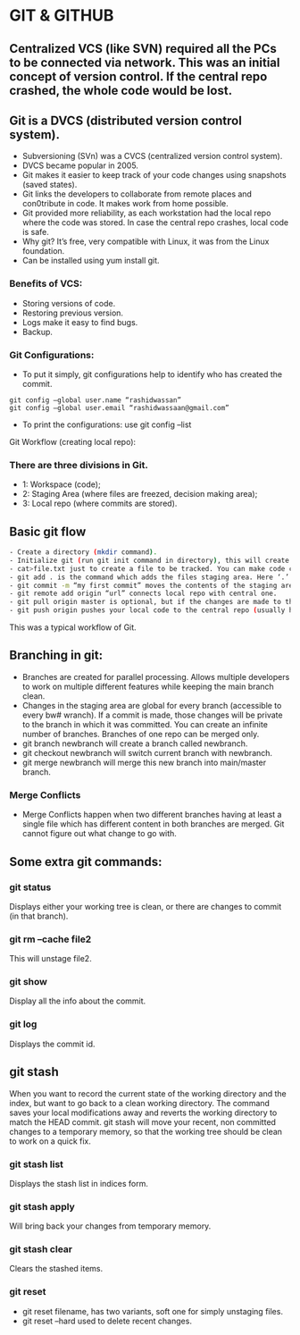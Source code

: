 # GIT & GITHUB

## Centralized VCS (like SVN) required all the PCs to be connected via network. This was an initial concept of version control. If the central repo crashed, the whole code would be lost.
## Git is a DVCS (distributed version control system).
- Subversioning (SVn) was a CVCS (centralized version control system).
- DVCS became popular in 2005.
- Git makes it easier to keep track of your code changes using snapshots (saved states).
- Git links the developers to collaborate from remote places and con0tribute in code. It makes work from home possible.
- Git provided more reliability, as each workstation had the local repo where the code was stored. In case the central repo crashes, local code is safe.
- Why git? It’s free, very compatible with Linux, it was from the Linux foundation.
- Can be installed using yum install git.

### Benefits of VCS:
- Storing versions of code.
- Restoring previous version.
- Logs make it easy to find bugs.
- Backup.

### Git Configurations:
- To put it simply, git configurations help to identify who has created the commit.
```
git config –global user.name “rashidwassan”
git config –global user.email “rashidwassaan@gmail.com”
```
- To print the configurations: use git config –list

Git Workflow (creating local repo):


### There are three divisions in Git. 
  - 1: Workspace (code); 
  - 2: Staging Area (where files are freezed, decision making area); 
  - 3: Local repo (where commits are stored).

## Basic git flow
``` bash
- Create a directory (mkdir command).
- Initialize git (run git init command in directory), this will create a local repo in that directory (.git directory will be created).
- cat>file.txt just to create a file to be tracked. You can make code changes here.
- git add . is the command which adds the files staging area. Here ‘.’ is used to indicate all the contents of the directory.
- git commit -m “my first commit” moves the contents of the staging area to the local repository. The commit is saved locally with a SHA hash as ID.
- git remote add origin “url” connects local repo with central one.
- git pull origin master is optional, but if the changes are made to the central repo, this will update the local one with those changes.
- git push origin pushes your local code to the central repo (usually hosted on GitHub or GitLab).
```
This was a typical workflow of Git.

## Branching in git:
- Branches are created for parallel processing. Allows multiple developers to work on multiple different features while keeping the main branch clean.
- Changes in the staging area are global for every branch (accessible to every bw#
wranch). If a commit is made, those changes will be private to the branch in which it was committed. You can create an infinite number of branches. Branches of one repo can be merged only.
- git branch newbranch will create a branch called newbranch.
- git checkout newbranch will switch current branch with newbranch.
- git merge newbranch will merge this new branch into main/master branch.

### Merge Conflicts
- Merge Conflicts happen when two different branches having at least a single file which has different content in both branches are merged. Git cannot figure out what change to go with. 

## Some extra git commands:
### git status
Displays either your working tree is clean, or there are changes to commit (in that branch).
### git rm –cache file2
This will unstage file2.

### git show <commit id>
Display all the info about the commit.

### git log
Displays the commit id.

## git stash
When you want to record the current state of the working directory and the index, but want to go back to a clean working directory. The command saves your local modifications away and reverts the working directory to match the HEAD commit.
git stash will move your recent, non committed changes to a temporary memory, so that the working tree should be clean to work on a quick fix.

### git stash list
Displays the stash list in indices form.

### git stash apply
Will bring back your changes from temporary memory.

### git stash clear
Clears the stashed items.

### git reset
- git reset filename, has two variants, soft one for simply unstaging files.
- git reset –hard used to delete recent changes.
